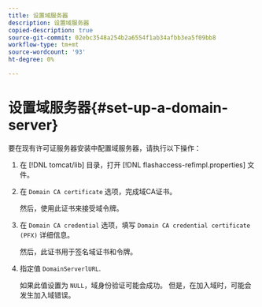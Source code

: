 ```yaml
---
title: 设置域服务器
description: 设置域服务器
copied-description: true
source-git-commit: 02ebc3548a254b2a6554f1ab34afbb3ea5f09bb8
workflow-type: tm+mt
source-wordcount: '93'
ht-degree: 0%

---
```


# 设置域服务器{#set-up-a-domain-server}

要在现有许可证服务器安装中配置域服务器，请执行以下操作：

1. 在 [!DNL tomcat/lib] 目录，打开 [!DNL flashaccess-refimpl.properties] 文件。
1. 在 `Domain CA certificate` 选项，完成域CA证书。

   然后，使用此证书来接受域令牌。
1. 在 `Domain CA credential` 选项，填写 `Domain CA credential certificate (PFX)` 详细信息。

   然后，此证书用于签名域证书和令牌。
1. 指定值 `DomainServerlURL`.

   如果此值设置为 `NULL`，域身份验证可能会成功。 但是，在加入域时，可能会发生加入域错误。
